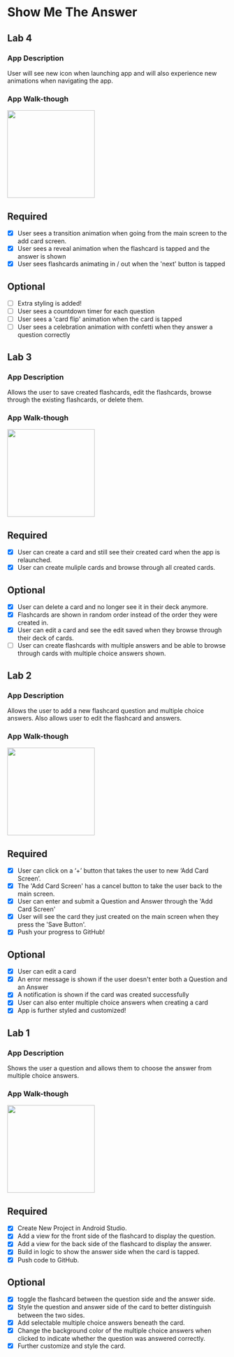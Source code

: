 # Show Me The Answer
## Lab 4
### App Description
User will see new icon when launching app and will also experience new animations when navigating the app.
### App Walk-though
<img src="https://i.imgur.com/Iok72iW.gif" width=200><br>
## Required
- [x] User sees a transition animation when going from the main screen to the add card screen.
- [x] User sees a reveal animation when the flashcard is tapped and the answer is shown
- [x] User sees flashcards animating in / out when the 'next' button is tapped

## Optional
- [ ] Extra styling is added!
- [ ] User sees a countdown timer for each question
- [ ] User sees a 'card flip' animation when the card is tapped
- [ ] User sees a celebration animation with confetti when they answer a question correctly

## Lab 3
### App Description
Allows the user to save created flashcards, edit the flashcards, browse through the existing flashcards, or delete them.
### App Walk-though
<img src="https://i.imgur.com/mMifFYg.gif" width=200><br>
## Required
- [x] User can create a card and still see their created card when the app is relaunched.
- [x] User can create muliple cards and browse through all created cards.

## Optional
- [x] User can delete a card and no longer see it in their deck anymore.
- [x] Flashcards are shown in random order instead of the order they were created in.
- [x] User can edit a card and see the edit saved when they browse through their deck of cards.
- [ ] User can create flashcards with multiple answers and be able to browse through cards with multiple choice answers shown.
## Lab 2
### App Description
Allows the user to add a new flashcard question and multiple choice answers. Also allows user to edit the flashcard and answers.
### App Walk-though
<img src="https://i.imgur.com/MbzqnI1.gif" width=200><br>
## Required
- [x] User can click on a ‘+’ button that takes the user to new ‘Add Card Screen’.
- [x] The 'Add Card Screen' has a cancel button to take the user back to the main screen.
- [x] User can enter and submit a Question and Answer through the 'Add Card Screen'
- [x] User will see the card they just created on the main screen when they press the 'Save Button'.
- [x] Push your progress to GitHub!
## Optional
- [x] User can edit a card
- [x] An error message is shown if the user doesn't enter both a Question and an Answer
- [x] A notification is shown if the card was created successfully
- [x] User can also enter multiple choice answers when creating a card
- [x] App is further styled and customized!

## Lab 1

### App Description
Shows the user a question and allows them to choose the answer from multiple choice answers.
### App Walk-though
<img src="https://i.imgur.com/IEdDBap.gif" width=200><br>
## Required
- [x] Create New Project in Android Studio.
- [x] Add a view for the front side of the flashcard to display the question.
- [x] Add a view for the back side of the flashcard to display the answer.
- [x] Build in logic to show the answer side when the card is tapped.
- [x] Push code to GitHub.
## Optional
- [x] toggle the flashcard between the question side and the answer side.
- [x] Style the question and answer side of the card to better distinguish between the two sides.
- [x] Add selectable multiple choice answers beneath the card.
- [x] Change the background color of the multiple choice answers when clicked to indicate whether the question was answered
     correctly.
- [x] Further customize and style the card.
